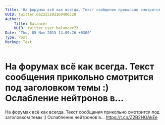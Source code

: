 ```yaml
---
Title: 'На форумах всё как всегда. Текст сообщения прикольно смотрится под заголовком темы :) Ослабление нейтронов в...'
UUID: twitter.662225202160406528
Author:
    Title: Balancer
    UUID: twitter.user.balancer73
Date: 'Thu, 05 Nov 2015 14:09:26 +0300'
Type: Post
Markup: Text
---
```


# На форумах всё как всегда. Текст сообщения прикольно смотрится под заголовком темы :) Ослабление нейтронов в...

На форумах всё как всегда. Текст сообщения прикольно
смотрится под заголовком темы :) Ослабление нейтронов в...
https://t.co/Z2B2HGAkEe